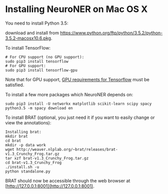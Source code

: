 # Installing NeuroNER on Mac OS X


You need to install Python 3.5:

download and install from <https://www.python.org/ftp/python/3.5.2/python-3.5.2-macosx10.6.pkg>.

To install TensorFlow:
```
# For CPU support (no GPU support):
sudo pip3 install tensorflow
# For GPU support:
sudo pip3 install tensorflow-gpu
```

Note that for GPU support, [GPU requirements for Tensorflow](https://www.tensorflow.org/install/install_mac) must be satisfied.

To install a few more packages which NeuroNER depends on:

```
sudo pip3 install -U networkx matplotlib scikit-learn scipy spacy
python3.5 -m spacy download en
```

To install BRAT (optional, you just need it if you want to easily change or view the annotations):

```
Installing brat:
mkdir brat
cd brat
mkdir -p data work
wget http://weaver.nlplab.org/~brat/releases/brat-v1.3_Crunchy_Frog.tar.gz
tar xzf brat-v1.3_Crunchy_Frog.tar.gz
cd brat-v1.3_Crunchy_Frog
./install.sh -u
python standalone.py
```

BRAT should now be accessible through the web browser at [http://127.0.0.1:8001](http://127.0.0.1:8001).
